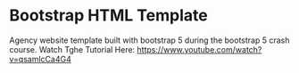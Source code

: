 # Bootstrap HTML Template
Agency website template built with bootstrap 5 during the bootstrap 5 crash course. Watch Tghe Tutorial Here: https://www.youtube.com/watch?v=qsamlcCa4G4
